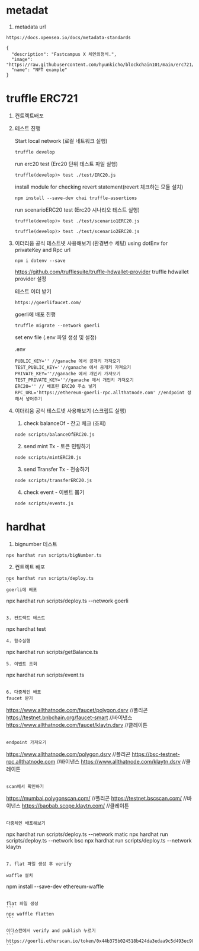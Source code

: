 # metadat
1. metadata url
```
https://docs.opensea.io/docs/metadata-standards
```

```
{
  "description": "Fastcampus X 체인의정석.", 
  "image": "https://raw.githubusercontent.com/hyunkicho/blockchain101/main/erc721/metadata/image.png", 
  "name": "NFT example"
}
```
# truffle ERC721

1. 컨트렉트배포

4. 테스트 진행

    Start local network (로컬 네트워크 실행)
    ```
    truffle develop
    ```
    run erc20 test (Erc20 단위 테스트 파일 실행)
    ```
    truffle(develop)> test ./test/ERC20.js
    ```

    install module for checking revert statement(revert 체크하는 모듈 설치)
    ```
    npm install --save-dev chai truffle-assertions
    ```

    run scenarioERC20 test (Erc20 시나리오 테스트 실행)
    ```
    truffle(develop)> test ./test/scenario1ERC20.js
    ```
    ```
    truffle(develop)> test ./test/scenario2ERC20.js
    ```
5. 이더리움 공식 테스트넷 사용해보기 (환경변수 세팅)
    using dotEnv for privateKey and Rpc url
    ```
    npm i dotenv --save
    ```

    https://github.com/trufflesuite/truffle-hdwallet-provider
    truffle hdwallet provider 설정

    테스트 이더 받기
    ```
    https://goerlifaucet.com/
    ```

    goerli에 배포 진행
    ```
    truffle migrate --network goerli
    ```

    set env file (.env 파일 생성 및 설정)

    .env
    ```
    PUBLIC_KEY='' //ganache 에서 공개키 가져오기
    TEST_PUBLIC_KEY=''//ganache 에서 공개키 가져오기
    PRIVATE_KEY=''//ganache 에서 개인키 가져오기
    TEST_PRIVATE_KEY=''//ganache 에서 개인키 가져오기
    ERC20='' // 배포된 ERC20 주소 넣기
    RPC_URL='https://ethereum-goerli-rpc.allthatnode.com' //endpoint 정해서 넣어주기
    ```
6. 이더리움 공식 테스트넷 사용해보기 (스크립트 실행)

    1. check balanceOf - 잔고 체크 (조회)
    ```
    node scripts/balanceOfERC20.js
    ```

    2. send mint Tx - 토큰 민팅하기
    ```
    node scripts/mintERC20.js
    ```

    3. send Transfer Tx - 전송하기
    ```
    node scripts/transferERC20.js 
    ```

    4. check event - 이벤트 뽑기
    ```
    node scripts/events.js
    ```

# hardhat

1. bignumber 테스트
```
npx hardhat run scripts/bigNumber.ts
```
2. 컨트렉트 배포
```
npx hardhat run scripts/deploy.ts  
``
goerli에 배포
```
npx hardhat run scripts/deploy.ts --network goerli
```

3. 컨트렉트 테스트
```
npx hardhat test  
```
4. 함수실행
```
npx hardhat run scripts/getBalance.ts
```
5. 이벤트 조회
```
npx hardhat run scripts/event.ts
```

6. 다중체인 배포
faucet 받기
```
https://www.allthatnode.com/faucet/polygon.dsrv //폴리곤
https://testnet.bnbchain.org/faucet-smart //바이낸스
https://www.allthatnode.com/faucet/klaytn.dsrv //클레이튼
```

endpoint 가져오기 
```
https://www.allthatnode.com/polygon.dsrv //폴리곤
https://bsc-testnet-rpc.allthatnode.com //바이낸스
https://www.allthatnode.com/klaytn.dsrv //클레이튼
```

scan에서 확인하기
```
https://mumbai.polygonscan.com/ //폴리곤
https://testnet.bscscan.com/ //바이낸스
https://baobab.scope.klaytn.com/ //클레이튼
```

다중체인 배포해보기
```
npx hardhat run scripts/deploy.ts --network matic
npx hardhat run scripts/deploy.ts --network bsc
npx hardhat run scripts/deploy.ts --network klaytn
```

7. flat 파일 생성 후 verify

waffle 설치
```
npm install --save-dev ethereum-waffle
````

flat 파일 생성
```
npx waffle flatten
```

이더스캔에서 verify and publish 누르기
```
https://goerli.etherscan.io/token/0x44b375b024518b424da3edaa9c5d493ec900d62d#code
```